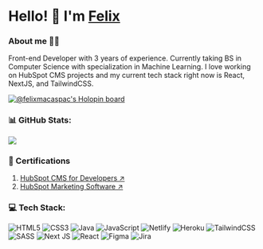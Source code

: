 # Hello! 👋 I'm [Felix](https://felixmacaspac.dev)
### About me 👨‍💻
Front-end Developer with 3 years of experience. Currently taking BS in Computer Science with specialization in Machine Learning. I love working on HubSpot CMS projects and my current tech stack right now is React, NextJS, and TailwindCSS.

[![@felixmacaspac's Holopin board](https://holopin.me/felixmacaspac)](https://holopin.io/@felixmacaspac)

### 📊 GitHub Stats:
![](https://github-readme-streak-stats.herokuapp.com/?user=felixmacaspac&theme=midnight-purple&hide_border=false)

### 📜 Certifications
<ol>
  <li><a target="_blank" href="https://app.hubspot.com/academy/achievements/clt3bnwb/en/1/felix-macaspac/hubspot-cms-for-developers">HubSpot CMS for Developers ↗️</a></li> 
  <li><a target="_blank" href="https://app.hubspot.com/academy/achievements/9z322p95/en/1/felix-macaspac/hubspot-marketing-software📜">HubSpot Marketing Software ↗️</a></li> 
</ol>

### 💻 Tech Stack:
![HTML5](https://img.shields.io/badge/html5-%23E34F26.svg?style=for-the-badge&logo=html5&logoColor=white) ![CSS3](https://img.shields.io/badge/css3-%231572B6.svg?style=for-the-badge&logo=css3&logoColor=white) ![Java](https://img.shields.io/badge/java-%23ED8B00.svg?style=for-the-badge&logo=java&logoColor=white) ![JavaScript](https://img.shields.io/badge/javascript-%23323330.svg?style=for-the-badge&logo=javascript&logoColor=%23F7DF1E) ![Netlify](https://img.shields.io/badge/netlify-%23000000.svg?style=for-the-badge&logo=netlify&logoColor=#00C7B7) ![Heroku](https://img.shields.io/badge/heroku-%23430098.svg?style=for-the-badge&logo=heroku&logoColor=white) ![TailwindCSS](https://img.shields.io/badge/tailwindcss-%2338B2AC.svg?style=for-the-badge&logo=tailwind-css&logoColor=white) ![SASS](https://img.shields.io/badge/SASS-hotpink.svg?style=for-the-badge&logo=SASS&logoColor=white) ![Next JS](https://img.shields.io/badge/Next-black?style=for-the-badge&logo=next.js&logoColor=white) ![React](https://img.shields.io/badge/react-%2320232a.svg?style=for-the-badge&logo=react&logoColor=%2361DAFB) 	![Figma](https://img.shields.io/badge/figma-%23F24E1E.svg?style=for-the-badge&logo=figma&logoColor=white) ![Jira](https://img.shields.io/badge/jira-%230A0FFF.svg?style=for-the-badge&logo=jira&logoColor=white)
